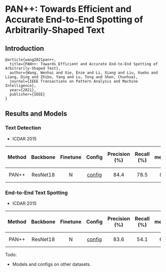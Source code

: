 # PAN++: Towards Efficient and Accurate End-to-End Spotting of Arbitrarily-Shaped Text
## Introduction
```
@article{wang2021pan++,
  title={PAN++: Towards Efficient and Accurate End-to-End Spotting of Arbitrarily-Shaped Text},
  author={Wang, Wenhai and Xie, Enze and Li, Xiang and Liu, Xuebo and Liang, Ding and Zhibo, Yang and Lu, Tong and Shen, Chunhua},
  journal={IEEE Transactions on Pattern Analysis and Machine Intelligence},
  year={2021},
  publisher={IEEE}
}
```

## Results and Models

### Text Detection

- ICDAR 2015

| Method | Backbone | Finetune | Config | Precision (%) | Recall (%) | F-measure (%) | Model |
| :-: | :-: | :-: | :-: | :-: | :-: | :-: | :-: |
| PAN++ | ResNet18 | N  | [config](pan_pp_r18_ic15.py) | 84.4 | 78.5 | 81.3 | [Google Drive](https://drive.google.com/file/d/1TecFipJKLRiOTq0bochFneo9dLJ9Lfj4/view?usp=sharing) |

### End-to-End Text Spotting

- ICDAR 2015

| Method | Backbone | Finetune | Config | Precision (%) | Recall (%) | F-measure (%) | Model |
| :-: | :-: | :-: | :-: | :-: | :-: | :-: | :-: |
| PAN++ | ResNet18 | N | [config](pan_pp_r18_jointTrain.py) | 83.6 | 54.1 | 65.6 | [Google Drive](https://drive.google.com/file/d/1Hi3gD6m2Y7EHS46gG3umoXv9EtI3_VX8/view?usp=sharing) |

Todo:
- Models and configs on other datasets.
